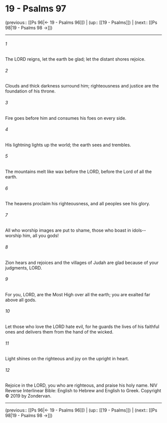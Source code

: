 # 19 - Psalms 97

(previous:: [[Ps 96|← 19 - Psalms 96]]) | (up:: [[19 - Psalms]]) | (next:: [[Ps 98|19 - Psalms 98 →]])

***


###### 1 
The LORD reigns, let the earth be glad; let the distant shores rejoice. 

###### 2 
Clouds and thick darkness surround him; righteousness and justice are the foundation of his throne. 

###### 3 
Fire goes before him and consumes his foes on every side. 

###### 4 
His lightning lights up the world; the earth sees and trembles. 

###### 5 
The mountains melt like wax before the LORD, before the Lord of all the earth. 

###### 6 
The heavens proclaim his righteousness, and all peoples see his glory. 

###### 7 
All who worship images are put to shame, those who boast in idols-- worship him, all you gods! 

###### 8 
Zion hears and rejoices and the villages of Judah are glad because of your judgments, LORD. 

###### 9 
For you, LORD, are the Most High over all the earth; you are exalted far above all gods. 

###### 10 
Let those who love the LORD hate evil, for he guards the lives of his faithful ones and delivers them from the hand of the wicked. 

###### 11 
Light shines on the righteous and joy on the upright in heart. 

###### 12 
Rejoice in the LORD, you who are righteous, and praise his holy name. NIV Reverse Interlinear Bible: English to Hebrew and English to Greek. Copyright © 2019 by Zondervan.

***

(previous:: [[Ps 96|← 19 - Psalms 96]]) | (up:: [[19 - Psalms]]) | (next:: [[Ps 98|19 - Psalms 98 →]])
